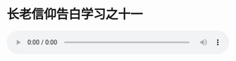 # 长老信仰告白学习之十一

<audio style="width: 100%;" preload="false" controls controlslist="nodownload"><source src="//file.simai.life/audio/mp3/old/12281.mp3" type="audio/mpeg">Your browser does not support the audio element.</audio>


